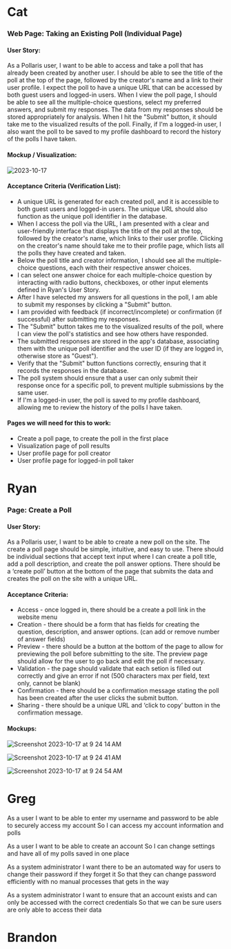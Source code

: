 # Cat

### Web Page: Taking an Existing Poll (Individual Page)

#### User Story:
As a Pollaris user, I want to be able to access and take a poll that has already been created by another user. I should be able to see the title of the poll at the top of the page, followed by the creator's name and a link to their user profile. I expect the poll to have a unique URL that can be accessed by both guest users and logged-in users. When I view the poll page, I should be able to see all the multiple-choice questions, select my preferred answers, and submit my responses. The data from my responses should be stored appropriately for analysis. When I hit the "Submit" button, it should take me to the visualized results of the poll. Finally, if I'm a logged-in user, I also want the poll to be saved to my profile dashboard to record the history of the polls I have taken. 

#### Mockup / Visualization:
![2023-10-17](https://github.com/catalinaescalona/greendevs/assets/68168149/83d034a4-7f09-4809-972a-856b556262da)


#### Acceptance Criteria (Verification List):
* A unique URL is generated for each created poll, and it is accessible to both guest users and logged-in users. The unique URL should also function as the unique poll identifier in the database.
* When I access the poll via the URL, I am presented with a clear and user-friendly interface that displays the title of the poll at the top, followed by the creator's name, which links to their user profile. Clicking on the creator's name should take me to their profile page, which lists all the polls they have created and taken. 
* Below the poll title and creator information, I should see all the multiple-choice questions, each with their respective answer choices.
* I can select one answer choice for each multiple-choice question by interacting with radio buttons, checkboxes, or other input elements defined in Ryan's User Story.
* After I have selected my answers for all questions in the poll, I am able to submit my responses by clicking a "Submit" button.
* I am provided with feedback (if incorrect/incomplete) or confirmation (if successful) after submitting my responses.
* The "Submit" button takes me to the visualized results of the poll, where I can view the poll's statistics and see how others have responded.
* The submitted responses are stored in the app's database, associating them with the unique poll identifier and the user ID (if they are logged in, otherwise store as "Guest").
* Verify that the "Submit" button functions correctly, ensuring that it records the responses in the database.
* The poll system should ensure that a user can only submit their response once for a specific poll, to prevent multiple submissions by the same user.
* If I'm a logged-in user, the poll is saved to my profile dashboard, allowing me to review the history of the polls I have taken.

#### Pages we will need for this to work:
* Create a poll page, to create the poll in the first place
* Visualization page of poll results
* User profile page for poll creator
* User profile page for logged-in poll taker


# Ryan

### Page: Create a Poll

#### User Story:
As a Pollaris user, I want to be able to create a new poll on the site. The create a poll page should be simple, intuitive, and easy to use. There should be individual sections that accept text input where I can create a poll title, add a poll description, and create the poll answer options. There should be a ‘create poll’ button at the bottom of the page that submits the data and creates the poll on the site with a unique URL.

#### Acceptance Criteria:
* Access - once logged in, there should be a create a poll link in the website menu
* Creation - there should be a form that has fields for creating the question, description, and answer options. (can add or remove number of answer fields)
* Preview - there should be a button at the bottom of the page to allow for previewing the poll before submitting to the site. The preview page should allow for the user to go back and edit the poll if necessary.
* Validation - the page should validate that each setion is filled out correctly and give an error if not (500 characters max per field, text only, cannot be blank)
* Confirmation - there should be a confirmation message stating the poll has been created after the user clicks the submit button.
* Sharing - there should be a unique URL and ‘click to copy’ button in the confirmation message.

#### Mockups:

![Screenshot 2023-10-17 at 9 24 14 AM](https://github.com/catalinaescalona/greendevs/assets/143199876/8a843699-1e02-41d6-9797-a7fd8b4fd058)

![Screenshot 2023-10-17 at 9 24 41 AM](https://github.com/catalinaescalona/greendevs/assets/143199876/73a311b1-b0be-48ce-8bea-823c431ce034)

![Screenshot 2023-10-17 at 9 24 54 AM](https://github.com/catalinaescalona/greendevs/assets/143199876/ee32ced6-8fb2-46d2-8c6a-b3e22631c3f1)


# Greg

As a user
I want to be able to enter my username and password to be able to securely access my account
So I can access my account information and polls

As a user
I want to be able to create an account
So I can change settings and have all of my polls saved in one place

As a system administrator
I want there to be an automated way for users to change their password if they forget it
So that they can change password efficiently with no manual processes that gets in the way

As a system administrator
I want to ensure that an account exists and can only be accessed with the correct credentials
So that we can be sure users are only able to access their data

# Brandon



